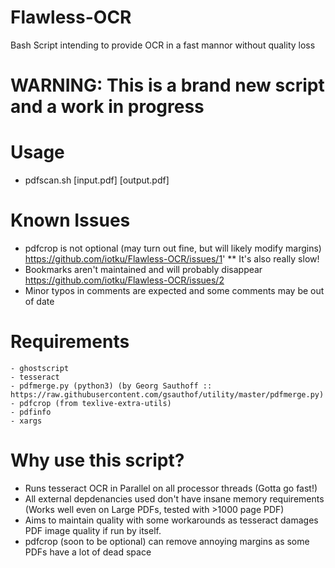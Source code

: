 # Flawless-OCR
Bash Script intending to provide OCR in a fast mannor without quality loss

# WARNING: This is a brand new script and a work in progress

# Usage
- pdfscan.sh [input.pdf] [output.pdf]

# Known Issues
* pdfcrop is not optional (may turn out fine, but will likely modify margins) https://github.com/iotku/Flawless-OCR/issues/1'
** It's also really slow!
* Bookmarks aren't maintained and will probably disappear https://github.com/iotku/Flawless-OCR/issues/2
* Minor typos in comments are expected and some comments may be out of date 

# Requirements
	- ghostscript
	- tesseract
	- pdfmerge.py (python3) (by Georg Sauthoff :: https://raw.githubusercontent.com/gsauthof/utility/master/pdfmerge.py)
	- pdfcrop (from texlive-extra-utils)
	- pdfinfo
	- xargs

# Why use this script?
* Runs tesseract OCR in Parallel on all processor threads (Gotta go fast!)
* All external depdenancies used don't have insane memory requirements (Works well even on Large PDFs, tested with >1000 page PDF)
* Aims to maintain quality with some workarounds as tesseract damages PDF image quality if run by itself.
* pdfcrop (soon to be optional) can remove annoying margins as some PDFs have a lot of dead space
